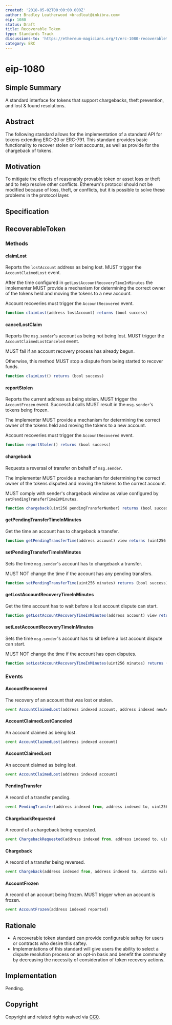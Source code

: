 ```yaml
---
created: '2018-05-02T00:00:00.000Z'
author: Bradley Leatherwood <bradleat@inkibra.com>
eip: 1080
status: Draft
title: Recoverable Token
type: Standards Track
discussions-to: 'https://ethereum-magicians.org/t/erc-1080-recoverabletoken-standard/364'
category: ERC
---
```


# eip-1080

## Simple Summary

A standard interface for tokens that support chargebacks, theft prevention, and lost & found resolutions.

## Abstract

The following standard allows for the implementation of a standard API for tokens extending ERC-20 or ERC-791. This standard provides basic functionality to recover stolen or lost accounts, as well as provide for the chargeback of tokens.

## Motivation

To mitigate the effects of reasonably provable token or asset loss or theft and to help resolve other conflicts. Ethereum's protocol should not be modified because of loss, theft, or conflicts, but it is possible to solve these problems in the protocol layer.

## Specification

## RecoverableToken

### Methods

#### claimLost

Reports the `lostAccount` address as being lost. MUST trigger the `AccountClaimedLost` event.

After the time configured in `getLostAccountRecoveryTimeInMinutes` the implementer MUST provide a mechanism for determining the correct owner of the tokens held and moving the tokens to a new account.

Account recoveries must trigger the `AccountRecovered` event.

```javascript
function claimLost(address lostAccount) returns (bool success)
```

#### cancelLostClaim

Reports the `msg.sender`'s account as being not being lost. MUST trigger the `AccountClaimedLostCanceled` event.

MUST fail if an account recovery process has already begun.

Otherwise, this method MUST stop a dispute from being started to recover funds.

```javascript
function claimLost() returns (bool success)
```

#### reportStolen

Reports the current address as being stolen. MUST trigger the `AccountFrozen` event. Successful calls MUST result in the `msg.sender`'s tokens being frozen.

The implementer MUST provide a mechanism for determining the correct owner of the tokens held and moving the tokens to a new account.

Account recoveries must trigger the `AccountRecovered` event.

```javascript
function reportStolen() returns (bool success)
```

#### chargeback

Requests a reversal of transfer on behalf of `msg.sender`.

The implementer MUST provide a mechanism for determining the correct owner of the tokens disputed and moving the tokens to the correct account.

MUST comply with sender's chargeback window as value configured by `setPendingTransferTimeInMinutes`.

```javascript
function chargeback(uint256 pendingTransferNumber) returns (bool success)
```

#### getPendingTransferTimeInMinutes

Get the time an account has to chargeback a transfer.

```javascript
function getPendingTransferTime(address account) view returns (uint256 minutes)
```

#### setPendingTransferTimeInMinutes

Sets the time `msg.sender`'s account has to chargeback a transfer.

MUST NOT change the time if the account has any pending transfers.

```javascript
function setPendingTransferTime(uint256 minutes) returns (bool success)
```

#### getLostAccountRecoveryTimeInMinutes

Get the time account has to wait before a lost account dispute can start.

```javascript
function getLostAccountRecoveryTimeInMinutes(address account) view returns (uint256 minutes)
```

#### setLostAccountRecoveryTimeInMinutes

Sets the time `msg.sender`'s account has to sit before a lost account dispute can start.

MUST NOT change the time if the account has open disputes.

```javascript
function setLostAccountRecoveryTimeInMinutes(uint256 minutes) returns (bool success)
```

### Events

#### AccountRecovered

The recovery of an account that was lost or stolen.

```javascript
event AccountClaimedLost(address indexed account, address indexed newAccount)
```

#### AccountClaimedLostCanceled

An account claimed as being lost.

```javascript
event AccountClaimedLost(address indexed account)
```

#### AccountClaimedLost

An account claimed as being lost.

```javascript
event AccountClaimedLost(address indexed account)
```

#### PendingTransfer

A record of a transfer pending.

```javascript
event PendingTransfer(address indexed from, address indexed to, uint256 value, uint256 pendingTransferNumber)
```

#### ChargebackRequested

A record of a chargeback being requested.

```javascript
event ChargebackRequested(address indexed from, address indexed to, uint256 value, uint256 pendingTransferNumber)
```

#### Chargeback

A record of a transfer being reversed.

```javascript
event Chargeback(address indexed from, address indexed to, uint256 value, uint256 indexed pendingTransferNumber)
```

#### AccountFrozen

A record of an account being frozen. MUST trigger when an account is frozen.

```javascript
event AccountFrozen(address indexed reported)
```

## Rationale

* A recoverable token standard can provide configurable saftey for users or contracts who desire this saftey.
* Implementations of this standard will give users the ability to select a dispute resolution process on an opt-in basis and benefit the community by decreasing the necessity of consideration of token recovery actions.

## Implementation

Pending.

## Copyright

Copyright and related rights waived via [CC0](https://creativecommons.org/publicdomain/zero/1.0/).


